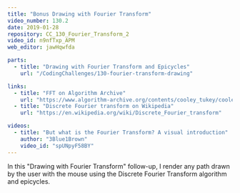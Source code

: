 ```yaml
---
title: "Bonus Drawing with Fourier Transform"
video_number: 130.2
date: 2019-01-28
repository: CC_130_Fourier_Transform_2
video_id: n9nfTxp_APM
web_editor: jawHqwfda

parts:
  - title: "Drawing with Fourier Transform and Epicycles"
    url: "/CodingChallenges/130-fourier-transform-drawing"

links:
  - title: "FFT on Algorithm Archive"
    url: "https://www.algorithm-archive.org/contents/cooley_tukey/cooley_tukey.html"
  - title: "Discrete Fourier transform on Wikipedia"
    url: "https://en.wikipedia.org/wiki/Discrete_Fourier_transform"

videos:
  - title: "But what is the Fourier Transform? A visual introduction"
    author: "3Blue1Brown"
    video_id: "spUNpyF58BY"
---
```


In this "Drawing with Fourier Transform" follow-up, I render any path drawn by the user with the mouse using the Discrete Fourier Transform algorithm and epicycles.